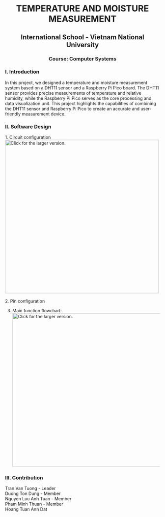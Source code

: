 <h1 align="center">TEMPERATURE AND MOISTURE MEASUREMENT </h1>
<h2 align="center">International School - Vietnam National University</h2>
<h3 align="center">Course: Computer Systems</h3>

<h3 align="left">I. Introduction</h3>
In this project, we designed a temperature and moisture measurement system based on a DHT11 sensor and a Raspberry Pi Pico board. The DHT11 sensor provides precise measurements of temperature and relative humidity, while the Raspberry Pi Pico serves as the core processing and data visualization unit. This project highlights the capabilities of combining the DHT11 sensor and Raspberry Pi Pico to create an accurate and user-friendly measurement device. <br>
  
<h3 align="left">II. Software Design</h3>
1. Circuit configuration<br>
<a href="https://drive.google.com/uc?export=view&id=1Ooq0dr7KgEugzozxIUGMMsbSh2L9RBt3"><img src="https://drive.google.com/uc?export=view&id=1Ooq0dr7KgEugzozxIUGMMsbSh2L9RBt3" style="width: 500px; max-width: 100%; height: auto" title="Click for the larger version."/></a><br><br>
2. Pin configuration<br>

3. Main function flowchart: <br>
<a href="https://drive.google.com/uc?export=view&id=1AqBP49oPx8ktcITM_EOvJU8CYTXIsJmy"><img src="https://drive.google.com/uc?export=view&id=1AqBP49oPx8ktcITM_EOvJU8CYTXIsJmy" style="width: 500px; max-width: 100%; height: auto" title="Click for the larger version."/></a><br>
<h3 align="left">III. Contribution</h3>
Tran Van Tuong - Leader<br>
Duong Ton Dung - Member<br>
Nguyen Luu Anh Tuan - Member<br>
Pham Minh Thuan - Member<br>
Hoang Tuan Anh Dat
